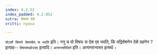```yaml
---
index: 4.2.52
index_padded: 4.2.052
sutra: विषयो देशे
vritti: nyasa

---
```

`योऽसौ विषयो देशश्चेत् स भवति` इति। ननु च यो विषयः स देश एव भवति, किं तद्विशेषणेन देशे ग्रहणेन ? इत्याह-- `विषयशब्दोऽयम्` इत्यादि। `अत्यन्तशीलिते` इति। अत्यन्ताभ्यस्त इत्यर्थः।